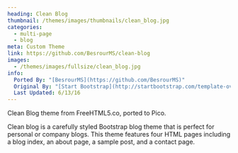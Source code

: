 ```yaml
---
heading: Clean Blog
thumbnail: /themes/images/thumbnails/clean_blog.jpg
categories:
  - multi-page
  - blog
meta: Custom Theme
link: https://github.com/BesrourMS/clean-blog
images:
  - /themes/images/fullsize/clean_blog.jpg
info:
  Ported By: "[BesrourMS](https://github.com/BesrourMS)"
  Original By: "[Start Bootstrap](http://startbootstrap.com/template-overviews/clean-blog/)"
  Last Updated: 6/13/16
---
```

Clean Blog theme from FreeHTML5.co, ported to Pico.

Clean blog is a carefully styled Bootstrap blog theme that is perfect for personal or company blogs. This theme features four HTML pages including a blog index, an about page, a sample post, and a contact page.
